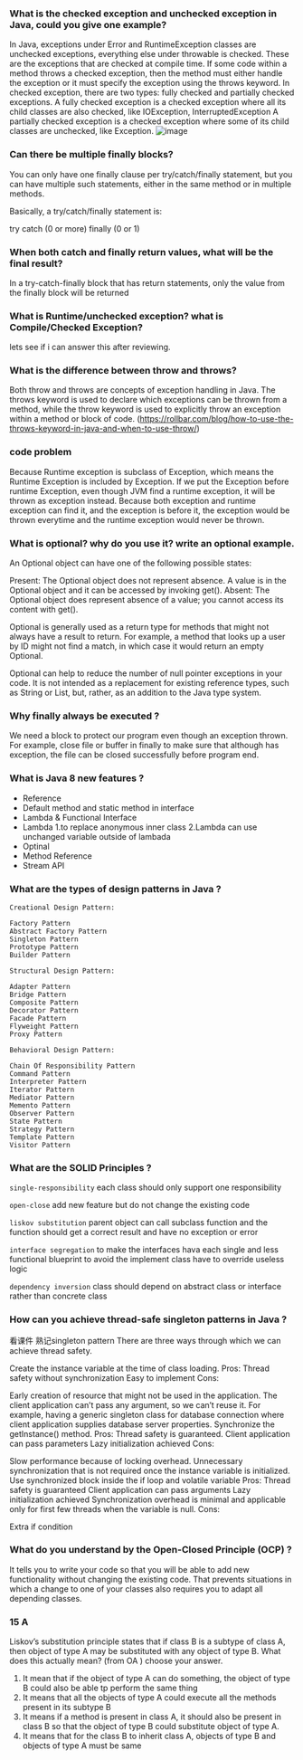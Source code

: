 ### What is the checked exception and unchecked exception in Java, could you give one example?

In Java, exceptions under Error and RuntimeException classes are unchecked exceptions, 
everything else under throwable is checked.
These are the exceptions that are checked at compile time. If some code within a method throws a checked exception, 
then the method must either handle the exception or it must specify the exception using the throws keyword. 
In checked exception, there are two types: fully checked and partially checked exceptions.
A fully checked exception is a checked exception where all its child classes are also checked, like IOException, InterruptedException
A partially checked exception is a checked exception where some of its child classes are unchecked, like Exception.
![image](https://media.geeksforgeeks.org/wp-content/uploads/Exception-in-java1.png)

### Can there be multiple finally blocks?
You can only have one finally clause per try/catch/finally statement, but you can have multiple such statements, either in the same method or in multiple methods.

Basically, a try/catch/finally statement is:

try
catch (0 or more)
finally (0 or 1)

### When both catch and finally return values, what will be the final result?
In a try-catch-finally block that has return statements, only the value from the finally block will be returned

### What is Runtime/unchecked exception? what is Compile/Checked Exception?
lets see if i can answer this after reviewing.

### What is the difference between throw and throws?
Both throw and throws are concepts of exception handling in Java. 
The throws keyword is used to declare which exceptions can be thrown from a method, 
while the throw keyword is used to explicitly throw an exception within a method or block of code.
(https://rollbar.com/blog/how-to-use-the-throws-keyword-in-java-and-when-to-use-throw/)

### code problem
Because Runtime exception is subclass of Exception, which means the Runtime Exception is included by Exception. 
If we put the Exception before runtime Exception, even though JVM find a runtime exception,
it will be thrown as exception instead. Because both exception and runtime exception can find it, and the exception is before it, the exception would be thrown everytime and the runtime exception would never be thrown.

###  What is optional? why do you use it? write an optional example.
An Optional object can have one of the following possible states:

Present: The Optional object does not represent absence. A value is in the Optional object and it can be accessed by invoking get().
Absent: The Optional object does represent absence of a value; you cannot access its content with get().

Optional is generally used as a return type for methods that might not always have a result to return. For example, a method that looks up a user by ID might not find a match, in which case it would return an empty Optional.

Optional can help to reduce the number of null pointer exceptions in your code. It is not intended as a replacement for existing reference types, such as String or List, but, rather, as an addition to the Java type system.

### Why finally always be executed ?
We need a block to protect our program even though an exception thrown.
For example, close file or buffer in finally to make sure that although has exception, 
the file can be closed successfully before program end.

### What is Java 8 new features ?
- Reference
- Default method and static method in interface
- Lambda & Functional Interface
- Lambda 
1.to replace anonymous inner class
2.Lambda can use unchanged variable outside of lambada
- Optinal
- Method Reference
- Stream API

### What are the types of design patterns in Java ?

`Creational Design Pattern:`
```
Factory Pattern
Abstract Factory Pattern
Singleton Pattern
Prototype Pattern
Builder Pattern
```
`Structural Design Pattern:`
```
Adapter Pattern
Bridge Pattern
Composite Pattern
Decorator Pattern
Facade Pattern
Flyweight Pattern
Proxy Pattern
```
`Behavioral Design Pattern:`
```
Chain Of Responsibility Pattern
Command Pattern
Interpreter Pattern
Iterator Pattern
Mediator Pattern
Memento Pattern
Observer Pattern
State Pattern
Strategy Pattern
Template Pattern
Visitor Pattern
```

### What are the SOLID Principles ?
`single-responsibility` each class should only support one responsibility

`open-close` add new feature but do not change the existing code

`liskov substitution` parent object can call subclass function and the function should get a correct result and have no exception or error

`interface segregation` to make the interfaces hava each single and less functional blueprint to avoid the implement class have to override useless logic

`dependency inversion` class should depend on abstract class or interface rather than concrete class



### How can you achieve thread-safe singleton patterns in Java ?
看课件 熟记singleton pattern
There are three ways through which we can achieve thread safety.

Create the instance variable at the time of class loading. Pros:
Thread safety without synchronization
Easy to implement
Cons:

Early creation of resource that might not be used in the application.
The client application can’t pass any argument, so we can’t reuse it. For example, having a generic singleton class for database connection where client application supplies database server properties.
Synchronize the getInstance() method. Pros:
Thread safety is guaranteed.
Client application can pass parameters
Lazy initialization achieved
Cons:

Slow performance because of locking overhead.
Unnecessary synchronization that is not required once the instance variable is initialized.
Use synchronized block inside the if loop and volatile variable Pros:
Thread safety is guaranteed
Client application can pass arguments
Lazy initialization achieved
Synchronization overhead is minimal and applicable only for first few threads when the variable is null.
Cons:

Extra if condition



### What do you understand by the Open-Closed Principle (OCP) ?
It tells you to write your code so that you will be able to add new functionality without changing the existing code. 
That prevents situations in which a change to one of your classes also requires you to adapt all depending classes.

### 15 A
Liskov’s substitution principle states that if class B is a subtype of class A, then object of type A may be
substituted with any object of type B. What does this actually mean? (from OA ) choose your answer.
1. It mean that if the object of type A can do something, the object of type B could also be able tp
   perform the same thing
2. It means that all the objects of type A could execute all the methods present in its subtype B
3. It means if a method is present in class A, it should also be present in class B so that the object of
   type B could substitute object of type A.
4. It means that for the class B to inherit class A, objects of type B and objects of type A must be same